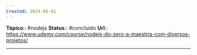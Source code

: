 ```yaml
---
Created: 2024-06-02
---
```

**Tópico**:: #nodejs
**Status**:: #concluido
**Url**:: https://www.udemy.com/course/nodejs-do-zero-a-maestria-com-diversos-projetos/

--- 



